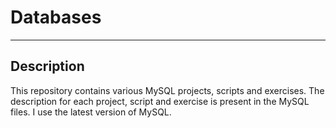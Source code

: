 # Databases

---

## Description

This repository contains various MySQL projects, scripts and exercises. The description for each project, script and exercise
is present in the MySQL files. I use the latest version of MySQL.